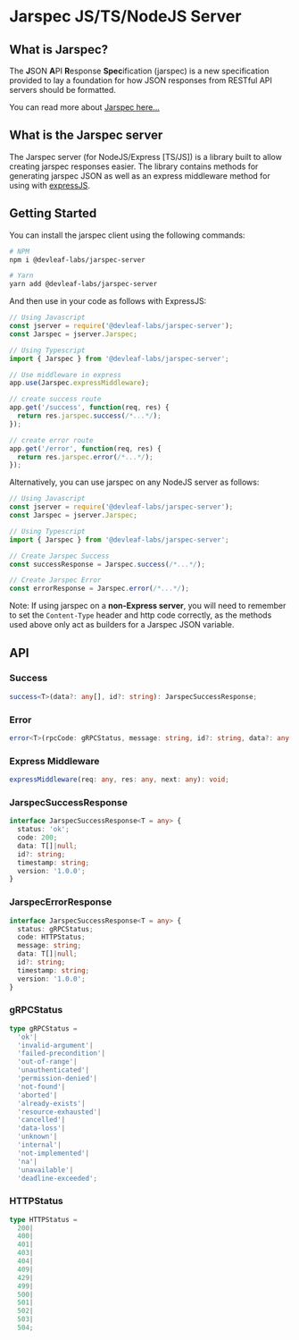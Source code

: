 # Jarspec JS/TS/NodeJS Server

## What is Jarspec?

The **J**SON **A**PI **R**esponse **Spec**ification (jarspec) is a new specification provided to lay a foundation for
how JSON responses from RESTful API servers should be formatted. 

You can read more about [Jarspec here...](https://github.com/devleaf-studios/jarspec)

## What is the Jarspec server

The Jarspec server (for NodeJS/Express [TS/JS]) is a library built to allow creating jarspec responses easier. The library contains methods for generating jarspec JSON as well as an express middleware method for using with [expressJS](https://expressjs.com/).

## Getting Started

You can install the jarspec client using the following commands:

```bash
# NPM
npm i @devleaf-labs/jarspec-server

# Yarn
yarn add @devleaf-labs/jarspec-server
```
And then use in your code as follows with ExpressJS:

```typescript
// Using Javascript
const jserver = require('@devleaf-labs/jarspec-server');
const Jarspec = jserver.Jarspec;

// Using Typescript
import { Jarspec } from '@devleaf-labs/jarspec-server';

// Use middleware in express
app.use(Jarspec.expressMiddleware);

// create success route
app.get('/success', function(req, res) {
  return res.jarspec.success(/*...*/);
});

// create error route
app.get('/error', function(req, res) {
  return res.jarspec.error(/*...*/);
});
```

Alternatively, you can use jarspec on any NodeJS server as follows:

```typescript
// Using Javascript
const jserver = require('@devleaf-labs/jarspec-server');
const Jarspec = jserver.Jarspec;

// Using Typescript
import { Jarspec } from '@devleaf-labs/jarspec-server';

// Create Jarspec Success
const successResponse = Jarspec.success(/*...*/);

// Create Jarspec Error
const errorResponse = Jarspec.error(/*...*/);
```

Note: If using jarspec on a **non-Express server**, you will need to remember to set the `Content-Type` header and http code correctly, as the methods used above only act as builders for a Jarspec JSON variable.

## API

### Success

```typescript
success<T>(data?: any[], id?: string): JarspecSuccessResponse;
```

### Error

```typescript
error<T>(rpcCode: gRPCStatus, message: string, id?: string, data?: any[], error: any): JarspecErrorResponse;
```

### Express Middleware

```typescript
expressMiddleware(req: any, res: any, next: any): void;
```

### JarspecSuccessResponse

```typescript
interface JarspecSuccessResponse<T = any> {
  status: 'ok';
  code: 200;
  data: T[]|null;
  id?: string;
  timestamp: string;
  version: '1.0.0';
}
```

### JarspecErrorResponse

```typescript
interface JarspecSuccessResponse<T = any> {
  status: gRPCStatus;
  code: HTTPStatus;
  message: string;
  data: T[]|null;
  id?: string;
  timestamp: string;
  version: '1.0.0';
}
```

### gRPCStatus 

```typescript
type gRPCStatus =
  'ok'|
  'invalid-argument'|
  'failed-precondition'|
  'out-of-range'|
  'unauthenticated'|
  'permission-denied'|
  'not-found'|
  'aborted'|
  'already-exists'|
  'resource-exhausted'|
  'cancelled'|
  'data-loss'|
  'unknown'|
  'internal'|
  'not-implemented'|
  'na'|
  'unavailable'|
  'deadline-exceeded';
```

### HTTPStatus

```typescript
type HTTPStatus = 
  200|
  400|
  401|
  403|
  404|
  409|
  429|
  499|
  500|
  501|
  502|
  503|
  504;
```





